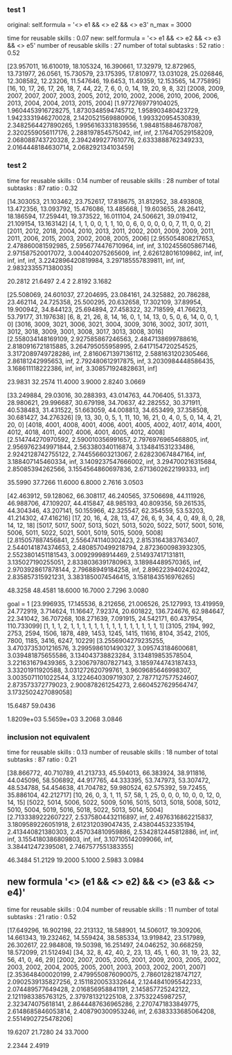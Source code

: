 ### test 1 
original: self.formula = '<> e1 && <> e2 && <> e3'
n_max = 3000

time for reusable skills  :     0.07
new: self.formula = '<> e1 && <> e2 && <> e3 && <> e5'
number of reusable skills :     27
number of total subtasks  :     52
ratio                     :     0.52

[23.957011, 16.610019, 18.105324, 16.390661, 17.32979, 12.872965, 13.731977, 26.0561, 15.730579, 23.175395, 17.810977, 13.031028, 25.026846, 12.308582, 12.23206, 11.547646, 19.6453, 11.49359, 12.153565, 14.775895]
[16, 10, 17, 26, 17, 26, 18, 7, 44, 22, 7, 6, 0, 0, 14, 19, 20, 9, 8, 32]
[2008, 2009, 2007, 2007, 2007, 2003, 2005, 2012, 2010, 2002, 2006, 2010, 2006, 2006, 2013, 2004, 2004, 2013, 2015, 2004]
[1.9772769779104025, 1.9604453916728275, 1.8730348594745712, 1.958903480423729, 1.9423331946270028, 2.1420521569880906, 1.993320954530839, 2.3482564427890265, 1.9956163331839556, 1.9848158846787087, 2.3202559056117176, 2.288197854575042, inf, inf, 2.176470529158209, 2.068088743720328, 2.3942499277610776, 2.6333888762349233, 2.0164448184630714, 2.068292134103459]

### test 2
time for reusable skills  :     0.14
number of reusable skills :     28
number of total subtasks  :     87
ratio                     :     0.32

[14.303053, 21.103462, 23.752617, 17.818675, 31.812952, 38.493808, 13.472356, 13.093792, 15.476086, 13.485668, | 19.603655, 28.26412, 18.186594, 17.259441, 19.373522, 16.011104, 24.506621, 39.019412, 21.109154, 13.163142]
[4, 1, 1, 0, 0, 1, 1, 10, 0, 6, 0, 0, 0, 0, 0, 7, 11, 0, 0, 2]
[2011, 2012, 2018, 2004, 2010, 2013, 2011, 2002, 2001, 2009, 2009, 2011, 2011, 2006, 2015, 2003, 2002, 2008, 2005, 2006]
[2.955054808217653, 2.478860081592985, 2.5956774476710964, inf, inf, 3.102455605867146, 2.971587520017072, 3.004402075265609, inf, 2.626128016109862, inf, inf, inf, inf, inf, 3.2242896420819984, 3.297185557839811, inf, inf, 2.9832335571380035]

20.2812 21.6497 
2.4 2
2.8192 3.1682

[25.508069, 24.601037, 27.204695, 23.084161, 24.325882, 20.786288, 23.462114, 24.725358, 25.500295, 20.632658, 17.302109, 37.89954, 19.900942, 34.844123, 25.694894, 27.458322, 32.718599, 41.766213, 53.79177, 31.197638]
[6, 8, 21, 26, 8, 14, 16, 0, 1, 14, 13, 0, 5, 0, 6, 14, 0, 0, 1, 0]
[3016, 3009, 3021, 3006, 3021, 3004, 3009, 3016, 3002, 3017, 3011, 3012, 3018, 3009, 3001, 3008, 3017, 3013, 3008, 3016]
[2.558034148169109, 2.927585867246563, 2.4847138699788616, 2.8180916721815885, 3.264795055958995, 2.6417154720254525, 3.3172089749728286, inf, 2.8160671397136112, 2.5881631202305466, 2.86181242995653, inf, 2.792480612917875, inf, 3.2030984448586435, 3.168611118222386, inf, inf, 3.308571924828631, inf]

23.9831  32.2574
11.4000 3.9000
2.8240 3.0669

[33.249884, 29.03016, 30.288393, 43.014763, 44.706405, 51.3373, 28.980621, 29.996687, 30.679198, 34.70637, 42.282552, 30.371911, 40.538483, 31.431522, 51.663059, 44.008813, 34.653499, 37.358508, 30.681427, 34.276326]
[9, 13, 30, 0, 5, 1, 11, 10, 16, 21, 0, 4, 0, 5, 0, 14, 4, 21, 20, 0]
[4018, 4001, 4008, 4001, 4006, 4001, 4005, 4002, 4017, 4014, 4001, 4012, 4018, 4011, 4007, 4006, 4001, 4005, 4012, 4008]
[2.514744270970592, 2.590010356991657, 2.7976976965468805, inf, 2.9569762349971844, 2.563380340116874, 3.134841531233486, 2.9242128742755122, 2.744556603213067, 2.628230674847164, inf, 3.188407145460334, inf, 3.1409237547666002, inf, 3.294700216315684, 2.85085394262566, 3.1554564860697836, 2.6713602622199333, inf]

35.5990 37.7266
11.6000 6.8000
2.7616 3.0503

[42.463912, 59.128062, 66.308117, 46.240565, 37.506698, 44.111926, 46.988706, 47.109207, 44.415847, 48.985193, 40.809356, 59.261535, 44.304346, 43.207141, 50.155966, 42.325547, 62.354559, 53.53203, 41.214302, 47.416216]
[17, 20, 16, 4, 28, 13, 47, 26, 6, 9, 34, 4, 0, 49, 8, 0, 28, 14, 12, 18]
[5017, 5017, 5007, 5013, 5021, 5013, 5020, 5022, 5017, 5001, 5016, 5006, 5011, 5022, 5021, 5001, 5019, 5015, 5009, 5008]
[2.815057887456841, 2.5564741140302423, 2.8153164383763407, 2.5440141874374653, 2.4808570499218794, 2.8723600983932305, 2.5523801451181543, 3.00929998914469, 2.514937417131811, 3.135027190255051, 2.8338036391780963, 3.18984489570365, inf, 2.9703928617878144, 2.79688949184258, inf, 2.8962239402420242, 2.835857315921231, 3.3831850074546415, 3.1581843516976265]

48.3258     48.4581
18.6000     16.7000
2.7296    3.0080

 goal = 1 
 [23.996935, 17.145536, 8.212656, 21.006526, 25.127993, 13.419959, 24.772919, 3.714624, 11.16647, 7.92374, 20.601822, 136.724676, 62.984647, 22.341042, 36.707268, 108.271639, 7.091915, 24.542171, 60.437954, 110.733099]
[1, 1, 1, 2, 1, 1, 1, 1, 1, 1, 1, 1, 1, 1, 1, 1, 1, 1, 1, 1]
[3105, 2194, 992, 2753, 2594, 1506, 1878, 489, 1453, 1245, 1415, 11616, 8104, 3542, 2105, 7800, 1185, 3416, 6247, 10229]
[3.2556904279235255, 3.4703735301216576, 3.2995986101490327, 3.095743184600681, 3.039481875655586, 3.134043738823284, 3.134819853578504, 3.221631679439365, 3.2306797807827143, 3.1859744743187433, 3.33201911920588, 3.031272620799761, 3.9609685646998307, 3.0035071101022544, 3.1224640309719307, 2.7877127577524607, 2.873573372779023, 2.900878261254273, 2.6604527629564747, 3.1732502427089058]

15.6487 59.0436

1.8209e+03  5.5659e+03
3.2068   3.0846


### inclusion not equivalent

time for reusable skills  :     0.13
number of reusable skills :     18
number of total subtasks  :     87
ratio                     :     0.21

[38.866772, 40.710789, 41.213733, 45.594013, 66.383924, 38.911816, 44.045096, 58.506892, 44.917765, 44.333395, 53.747973, 53.307472, 48.534788, 54.454638, 41.704782, 59.980524, 62.575392, 59.72455, 35.886104, 42.212717]
[10, 26, 0, 3, 1, 11, 57, 58, 1, 25, 0, 0, 0, 10, 0, 0, 12, 0, 14, 15]
[5022, 5014, 5006, 5022, 5009, 5016, 5015, 5013, 5018, 5008, 5012, 5010, 5004, 5019, 5016, 5018, 5022, 5013, 5014, 5004]
[2.7133389222607227, 2.5375804432116897, inf, 2.4976316862215837, 3.1809589226051918, 2.612312039047435, 2.438044532335194, 2.413440821380303, 2.457034810959886, 2.5342812445812886, inf, inf, inf, 3.1554180386809803, inf, inf, 3.107105142099066, inf, 3.384412472395081, 2.7467577551383355]

46.3484  51.2129
19.2000 5.1000
2.5983 3.0984

## new formula '<> (e1 && <> e2) && <> (e3 && <> e4)'
time for reusable skills  :     0.04
number of reusable skills :     11
number of total subtasks  :     21
ratio                     :     0.52

[17.649296, 16.902198, 22.213132, 18.588901, 14.506017, 19.309206, 14.661343, 19.232462, 14.559424, 38.585334, 13.919842, 23.517989, 26.302617, 22.984808, 19.50398, 16.251497, 24.046252, 30.668259, 18.572099, 21.512494]
[34, 32, 8, 42, 40, 2, 23, 13, 45, 1, 60, 31, 19, 23, 32, 56, 41, 0, 46, 29]
[2002, 2007, 2005, 2005, 2001, 2009, 2003, 2005, 2002, 2003, 2002, 2004, 2005, 2005, 2001, 2003, 2003, 2002, 2001, 2007]
[2.353648400020199, 2.4799550876090075, 2.7860128218747127, 2.0902539135827256, 2.1511820053332644, 2.1244841095542233, 2.074489577649428, 2.016856958841191, 2.145857725242122, 2.1211983385763125, 2.379781321225108, 2.37532245987257, 2.323474075618141, 2.8644487636965286, 2.2707471833849775, 2.6148685846053814, 2.408790300953246, inf, 2.6383333685064208, 2.5514902725478206]

19.6207 21.7280
24  33.7000

2.2344  2.4919